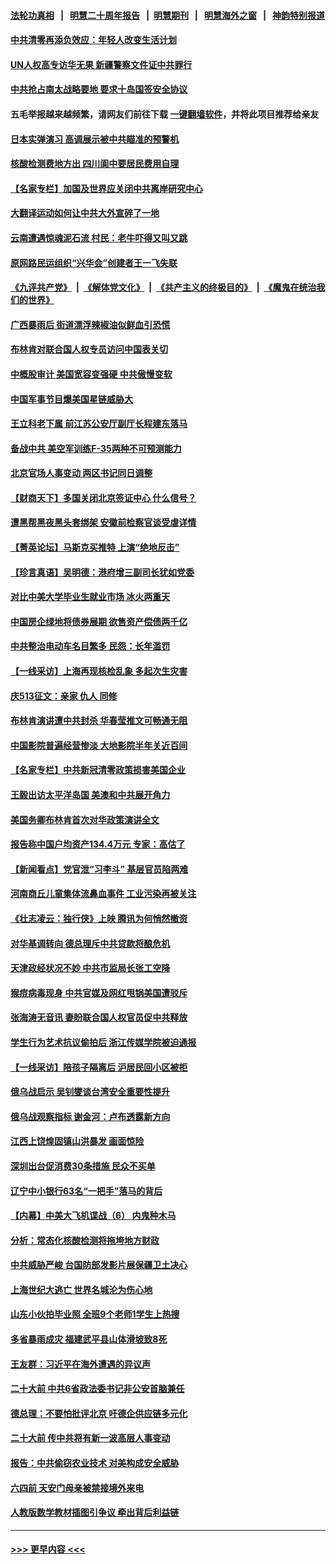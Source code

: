 #### [法轮功真相](https://github.com/gfw-breaker/truth/blob/master/README.md?t=0) &nbsp;&nbsp;|&nbsp;&nbsp; [明慧二十周年报告](https://github.com/gfw-breaker/mh-reports/blob/master/README.md?t=0) &nbsp;&nbsp;|&nbsp;&nbsp;[明慧期刊](https://github.com/gfw-breaker/mh-qikan) &nbsp;&nbsp;|&nbsp;&nbsp; [明慧海外之窗](https://github.com/gfw-breaker/mh-news/blob/master/README.md?t=0) &nbsp;&nbsp;|&nbsp;&nbsp; [神韵特别报道](https://github.com/gfw-breaker/mh-news/blob/master/shenyun.md?t=0)
#### [中共清零再添负效应：年轻人改变生活计划](../pages/nsc413/n13748102.md?t=05300701) 
#### [UN人权高专访华无果 新疆警察文件证中共罪行](../pages/nsc413/n13748112.md?t=05300701) 
#### [中共抢占南太战略要地 要求十岛国签安全协议](../pages/nsc413/n13748106.md?t=05300701) 
#### 五毛举报越来越频繁，请网友们前往下载 [一键翻墙软件](https://github.com/gfw-breaker/ssr-accounts)，并将此项目推荐给亲友
#### [日本实弹演习 高调展示被中共瞄准的预警机](../pages/nsc413/n13748020.md?t=05300701) 
#### [核酸检测费地方出 四川阆中要居民费用自理](../pages/nsc413/n13747265.md?t=05300701) 
#### [【名家专栏】加国及世界应关闭中共离岸研究中心](../pages/nsc413/n13748012.md?t=05300701) 
#### [大翻译运动如何让中共大外宣碎了一地](../pages/nsc413/n13743979.md?t=05300701) 
#### [云南遭遇惊魂泥石流 村民：老牛吓得又叫又跳](../pages/nsc413/n13747939.md?t=05300701) 
#### [原网路民运组织“兴华会”创建者王一飞失联](../pages/nsc413/n13747904.md?t=05300701) 
#### [《九评共产党》](https://github.com/begood0513/9ping.md/blob/master/README.md) &nbsp;|&nbsp; [《解体党文化》](../../../../jtdwh.md/blob/master/README.md)  &nbsp;|&nbsp; [《共产主义的终极目的》](../../../../gczydzjmd.md/blob/master/README.md) &nbsp;|&nbsp; [《魔鬼在统治我们的世界》](../../../../mgztzwmdsj.md/blob/master/README.md) 
#### [广西暴雨后 街道漂浮辣椒油似鲜血引恐慌](../pages/nsc413/n13747767.md?t=05300701) 
#### [布林肯对联合国人权专员访问中国表关切](../pages/nsc413/n13747144.md?t=05300701) 
#### [中概股审计 美国宽容变强硬 中共傲慢变软](../pages/nsc413/n13747819.md?t=05300701) 
#### [中国军事节目爆美国星链威胁大](../pages/nsc413/n13747800.md?t=05300701) 
#### [王立科老下属 前江苏公安厅副厅长程建东落马](../pages/nsc413/n13747719.md?t=05300701) 
#### [备战中共 美空军训练F-35两种不可预测能力](../pages/nsc413/n13743980.md?t=05300701) 
#### [北京官场人事变动 两区书记同日调整](../pages/nsc413/n13747720.md?t=05300701) 
#### [【财商天下】多国关闭北京签证中心 什么信号？](../pages/nsc413/n13747687.md?t=05300701) 
#### [遭黑帮黑夜黑头套绑架 安徽前检察官谈受虐详情](../pages/nsc413/n13747659.md?t=05300701) 
#### [【菁英论坛】马斯克买推特 上演“绝地反击”](../pages/nsc413/n13747641.md?t=05300701) 
#### [【珍言真语】吴明德：港府增三副司长犹如党委](../pages/nsc413/n13747622.md?t=05300701) 
#### [对比中美大学毕业生就业市场 冰火两重天](../pages/nsc413/n13747528.md?t=05300701) 
#### [中国房企绿地将债券展期 欲售资产偿债两千亿](../pages/nsc413/n13747588.md?t=05300701) 
#### [中共整治电动车名目繁多 民怨：长年滥罚](../pages/nsc413/n13747579.md?t=05300701) 
#### [【一线采访】上海再现核检乱象 多起次生灾害](../pages/nsc413/n13747317.md?t=05300701) 
#### [庆513征文：亲家 仇人 同修](../pages/nsc413/n13747547.md?t=05300701) 
#### [布林肯演讲遭中共封杀 华春莹推文可畅通无阻](../pages/nsc413/n13747499.md?t=05300701) 
#### [中国影院普遍经营惨淡 大地影院半年关近百间](../pages/nsc413/n13747568.md?t=05300701) 
#### [【名家专栏】中共新冠清零政策损害美国企业](../pages/nsc413/n13747458.md?t=05300701) 
#### [王毅出访太平洋岛国 美澳和中共展开角力](../pages/nsc413/n13747108.md?t=05300701) 
#### [美国务卿布林肯首次对华政策演讲全文](../pages/nsc413/n13747482.md?t=05300701) 
#### [报告称中国户均资产134.4万元 专家：高估了](../pages/nsc413/n13747372.md?t=05300701) 
#### [【新闻看点】党官泄“习李斗” 基层官员陷两难](../pages/nsc413/n13746861.md?t=05300701) 
#### [河南商丘儿童集体流鼻血事件 工业污染再被关注](../pages/nsc413/n13747065.md?t=05300701) 
#### [《壮志凌云：独行侠》上映 腾讯为何悄然撤资](../pages/nsc413/n13747452.md?t=05300701) 
#### [对华基调转向 德总理斥中共贷款将酿危机](../pages/nsc413/n13747475.md?t=05300701) 
#### [天津政经状况不妙 中共市监局长张工空降](../pages/nsc413/n13747453.md?t=05300701) 
#### [猴痘病毒现身 中共官媒及网红甩锅美国遭驳斥](../pages/nsc413/n13747230.md?t=05300701) 
#### [张海涛无音讯 妻盼联合国人权官员促中共释放](../pages/nsc413/n13747402.md?t=05300701) 
#### [学生行为艺术抗议偷拍后 浙江传媒学院被迫通报](../pages/nsc413/n13747378.md?t=05300701) 
#### [【一线采访】陪孩子隔离后 沪居民回小区被拒](../pages/nsc413/n13747354.md?t=05300701) 
#### [俄乌战启示 吴钊燮谈台湾安全重要性提升](../pages/nsc413/n13747178.md?t=05300701) 
#### [俄乌战观察指标 谢金河：卢布透露新方向](../pages/nsc413/n13747325.md?t=05300701) 
#### [江西上饶煌固镇山洪暴发 画面惊险](../pages/nsc413/n13747365.md?t=05300701) 
#### [深圳出台促消费30条措施 民众不买单](../pages/nsc413/n13747351.md?t=05300701) 
#### [辽宁中小银行63名“一把手”落马的背后](../pages/nsc413/n13747346.md?t=05300701) 
#### [【内幕】中美大飞机谍战（6） 内鬼种木马](../pages/nsc413/n13747248.md?t=05300701) 
#### [分析：常态化核酸检测将拖垮地方财政](../pages/nsc413/n13747225.md?t=05300701) 
#### [中共威胁严峻 台国防部发影片展保疆卫土决心](../pages/nsc413/n13747179.md?t=05300701) 
#### [上海世纪大逃亡 世界名城沦为伤心地](../pages/nsc413/n13747294.md?t=05300701) 
#### [山东小伙拍毕业照 全班9个老师1学生上热搜](../pages/nsc413/n13747276.md?t=05300701) 
#### [多省暴雨成灾 福建武平县山体滑坡致8死](../pages/nsc413/n13747273.md?t=05300701) 
#### [王友群：习近平在海外遭遇的异议声](../pages/nsc413/n13747154.md?t=05300701) 
#### [二十大前 中共6省政法委书记非公安首脑兼任](../pages/nsc413/n13747269.md?t=05300701) 
#### [德总理：不要怕批评北京 吁德企供应链多元化](../pages/nsc413/n13747222.md?t=05300701) 
#### [二十大前 传中共将有新一波高层人事变动](../pages/nsc413/n13747173.md?t=05300701) 
#### [报告：中共偷窃农业技术 对美构成安全威胁](../pages/nsc413/n13747006.md?t=05300701) 
#### [六四前 天安门母亲被禁接境外来电](../pages/nsc413/n13747151.md?t=05300701) 
#### [人教版数学教材插图引争议 牵出背后利益链](../pages/nsc413/n13746987.md?t=05300701) 

----
#### [ >>> 更早内容 <<< ](../indexes/nsc413-earlier.md)

